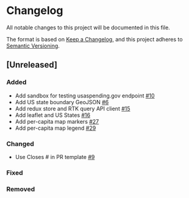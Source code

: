 # Changelog

All notable changes to this project will be documented in this file.

The format is based on [Keep a Changelog](https://keepachangelog.com/en/1.0.0/),
and this project adheres to [Semantic Versioning](https://semver.org/spec/v2.0.0.html).

## [Unreleased]

### Added

- Add sandbox for testing usaspending.gov endpoint [#10](https://github.com/azavea/green-equity-demo/pull/10)
- Add US state boundary GeoJSON [#6](https://github.com/azavea/green-equity-demo/pull/6)
- Add redux store and RTK query API client [#15](https://github.com/azavea/green-equity-demo/pull/15)
- Add leaflet and US States [#16](https://github.com/azavea/green-equity-demo/pull/16)
- Add per-capita map markers [#27](https://github.com/azavea/green-equity-demo/pull/27)
- Add per-capita map legend [#29](https://github.com/azavea/green-equity-demo/pull/29)

### Changed

- Use Closes # in PR template [#9](https://github.com/azavea/green-equity-demo/pull/9)

### Fixed

### Removed
